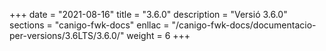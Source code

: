 +++
date        = "2021-08-16"
title       = "3.6.0"
description = "Versió 3.6.0"
sections    = "canigo-fwk-docs"
enllac		= "/canigo-fwk-docs/documentacio-per-versions/3.6LTS/3.6.0/"
weight		= 6
+++
